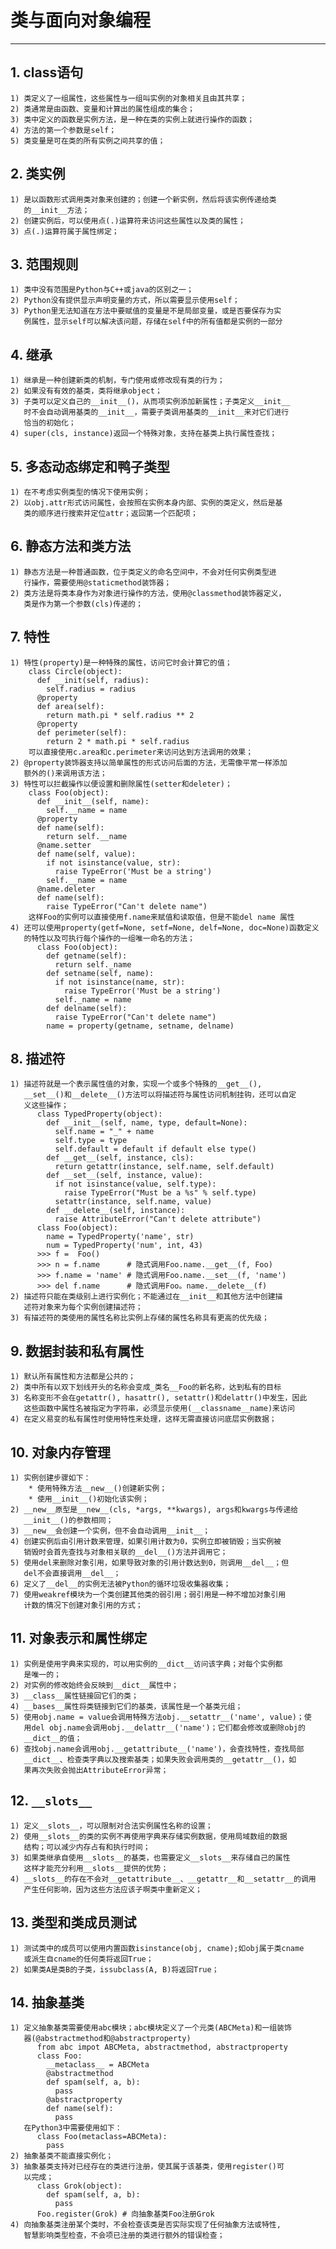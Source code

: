 # **类与面向对象编程**
***

## **1. class语句**
    1) 类定义了一组属性，这些属性与一组叫实例的对象相关且由其共享；
    2) 类通常是由函数、变量和计算出的属性组成的集合；
    3) 类中定义的函数是实例方法，是一种在类的实例上就进行操作的函数；
    4) 方法的第一个参数是self；
    5) 类变量是可在类的所有实例之间共享的值；

## **2. 类实例**
    1) 是以函数形式调用类对象来创建的；创建一个新实例，然后将该实例传递给类
       的__init__方法；
    2) 创建实例后，可以使用点(.)运算符来访问这些属性以及类的属性；
    3) 点(.)运算符属于属性绑定；

## **3. 范围规则**
    1) 类中没有范围是Python与C++或java的区别之一；
    2) Python没有提供显示声明变量的方式，所以需要显示使用self；
    3) Python里无法知道在方法中要赋值的变量是不是局部变量，或是否要保存为实
       例属性，显示self可以解决该问题，存储在self中的所有值都是实例的一部分

## **4. 继承**
    1) 继承是一种创建新类的机制，专门使用或修改现有类的行为；
    2) 如果没有有效的基类，类将继承object；
    3) 子类可以定义自己的__init__()，从而项实例添加新属性；子类定义__init__
       时不会自动调用基类的__init__，需要子类调用基类的__init__来对它们进行
       恰当的初始化；
    4) super(cls, instance)返回一个特殊对象，支持在基类上执行属性查找；

## **5. 多态动态绑定和鸭子类型**
    1) 在不考虑实例类型的情况下使用实例；
    2) 以obj.attr形式访问属性，会按照在实例本身内部、实例的类定义，然后是基
       类的顺序进行搜索并定位attr；返回第一个匹配项；

## **6. 静态方法和类方法**
    1) 静态方法是一种普通函数，位于类定义的命名空间中，不会对任何实例类型进
       行操作，需要使用@staticmethod装饰器；
    2) 类方法是将类本身作为对象进行操作的方法，使用@classmethod装饰器定义，
       类是作为第一个参数(cls)传递的；

## **7. 特性**
    1) 特性(property)是一种特殊的属性，访问它时会计算它的值；
        class Circle(object):
          def __init(self, radius):
            self.radius = radius
          @property
          def area(self):
            return math.pi * self.radius ** 2
          @property
          def perimeter(self):
            return 2 * math.pi * self.radius
        可以直接使用c.area和c.perimeter来访问达到方法调用的效果；
    2) @property装饰器支持以简单属性的形式访问后面的方法，无需像平常一样添加
       额外的()来调用该方法；
    3) 特性可以拦截操作以便设置和删除属性(setter和deleter)；
        class Foo(object):
          def __init__(self, name):
            self.__name = name
          @property
          def name(self):
            return self.__name
          @name.setter
          def name(self, value):
            if not isinstance(value, str):
              raise TypeError('Must be a string')
            self.__name = name
          @name.deleter
          def name(self):
            raise TypeError("Can't delete name")
        这样Foo的实例可以直接使用f.name来赋值和读取值，但是不能del name 属性
    4) 还可以使用property(getf=None, setf=None, delf=None, doc=None)函数定义
       的特性以及可执行每个操作的一组唯一命名的方法；
          class Foo(object):
            def getname(self):
              return self._name
            def setname(self, name):
              if not isinstance(name, str):
                raise TypeError('Must be a string')
              self._name = name
            def delname(self):
              raise TypeError("Can't delete name")
            name = property(getname, setname, delname)

## **8. 描述符**
    1) 描述符就是一个表示属性值的对象，实现一个或多个特殊的__get__(), 
       __set__()和__delete__()方法可以将描述符与属性访问机制挂钩，还可以自定
       义这些操作；
          class TypedProperty(object):
            def __init__(self, name, type, default=None):
              self.name = "_" + name
              self.type = type
              self.default = default if default else type()
            def __get__(self, instance, cls):
              return getattr(instance, self.name, self.default)
            def __set__(self, instance, value):
              if not isinstance(value, self.type):
                raise TypeError("Must be a %s" % self.type)
              setattr(instance, self.name, value)
            def __delete__(self, instance):
              raise AttributeError("Can't delete attribute")
          class Foo(object):
            name = TypedProperty('name', str)
            num = TypedProperty('num', int, 43)
          >>> f =  Foo()
          >>> n = f.name      # 隐式调用Foo.name.__get__(f, Foo)
          >>> f.name = 'name' # 隐式调用Foo.name.__set__(f, 'name')
          >>> del f.name      # 隐式调用Foo。name.__delete__(f)
    2) 描述符只能在类级别上进行实例化；不能通过在__init__和其他方法中创建描
       述符对象来为每个实例创建描述符；
    3) 有描述符的类使用的属性名称比实例上存储的属性名称具有更高的优先级；

## **9. 数据封装和私有属性**
    1) 默认所有属性和方法都是公共的；
    2) 类中所有以双下划线开头的名称会变成_类名__Foo的新名称，达到私有的目标
    3) 名称变形不会在getattr(), hasattr(), setattr()和delattr()中发生，因此
       这些函数中属性名被指定为字符串，必须显示使用(__classname__name)来访问
    4) 在定义易变的私有属性时使用特性来处理，这样无需直接访问底层实例数据；

## **10. 对象内存管理**
    1) 实例创建步骤如下：
        * 使用特殊方法__new__()创建新实例；
        * 使用__init__()初始化该实例；
    2) __new__原型是__new__(cls, *args, **kwargs), args和kwargs与传递给
       __init__()的参数相同；
    3) __new__会创建一个实例，但不会自动调用__init__；
    4) 创建实例后由引用计数来管理，如果引用计数为0，实例立即被销毁；当实例被
       销毁时会首先查找与对象相关联的__del__()方法并调用它；
    5) 使用del来删除对象引用，如果导致对象的引用计数达到0，则调用__del__；但
       del不会直接调用__del__；
    6) 定义了__del__的实例无法被Python的循环垃圾收集器收集；
    7) 使用weakref模块为一个类创建其他类的弱引用；弱引用是一种不增加对象引用
       计数的情况下创建对象引用的方式；

## **11. 对象表示和属性绑定**
    1) 实例是使用字典来实现的，可以用实例的__dict__访问该字典；对每个实例都
       是唯一的；
    2) 对实例的修改始终会反映到__dict__属性中；
    3) __class__属性链接回它们的类；
    4) __bases__属性将类链接到它们的基类，该属性是一个基类元组；
    5) 使用obj.name = value会调用特殊方法obj.__setattr__('name', value)；使
       用del obj.name会调用obj.__delattr__('name')；它们都会修改或删除obj的
       __dict__的值；
    6) 查找obj.name会调用obj.__getattribute__('name')，会查找特性，查找局部
       __dict__、检查类字典以及搜索基类；如果失败会调用类的__getattr__()，如
       果再次失败会抛出AttributeError异常；

## **12. `__slots__`**
    1) 定义__slots__，可以限制对合法实例属性名称的设置；
    2) 使用__slots__的类的实例不再使用字典来存储实例数据，使用局域数组的数据
       结构；可以减少内存占有和执行时间；
    3) 如果类继承自使用__slots__的基类，也需要定义__slots__来存储自己的属性
       这样才能充分利用__slots__提供的优势；
    4) __slots__的存在不会对__getattribute__、__getattr__和__setattr__的调用
       产生任何影响，因为这些方法应该子啊类中重新定义；

## **13. 类型和类成员测试**
    1) 测试类中的成员可以使用内置函数isinstance(obj, cname);如obj属于类cname
       或派生自cname的任何类将返回True；
    2) 如果类A是类B的子类，issubclass(A, B)将返回True；

## **14. 抽象基类**
    1) 定义抽象基类需要使用abc模块；abc模块定义了一个元类(ABCMeta)和一组装饰
       器(@abstractmethod和@abstractproperty)
          from abc impot ABCMeta, abstractmethod, abstractproperty
          class Foo:
            __metaclass__ = ABCMeta
            @abstractmethod
            def spam(self, a, b):
              pass
            @abstractproperty
            def name(self):
              pass
       在Python3中需要使用如下：
          class Foo(metaclass=ABCMeta):
            pass
    2) 抽象基类不能直接实例化；
    3) 抽象基类支持对已经存在的类进行注册，使其属于该基类，使用register()可
       以完成；
          class Grok(object):
            def spam(self, a, b):
              pass
          Foo.register(Grok) # 向抽象基类Foo注册Grok
    4) 向抽象基类注册某个类时，不会检查该类是否实际实现了任何抽象方法或特性,
       智慧影响类型检查，不会项已注册的类进行额外的错误检查；
